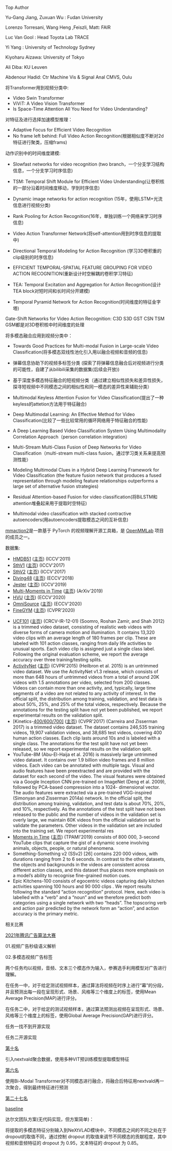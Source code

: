 Top Author

Yu-Gang Jiang, Zuxuan Wu : Fudan University

Lorenzo Torresani, Wang Heng ,Feiszli, Matt: FAIR

Luc Van Gool :  Head Toyota Lab TRACE

Yi Yang : University of Technology Sydney

Kiyoharu Aizawa: University of Tokyo

Ali Diba: KU Leuven

Abdenour Hadid: Ctr Machine Vis & Signal Anal CMVS, Oulu

将Transformer用到视频分类中:

* Video Swin Transformer
* ViViT: A Video Vision Transformer
* Is Space-Time Attention All You Need for Video Understanding?

对特征及进行选择加速模型推理：

* Adaptive Focus for Efficient Video Recognition
* No frame left behind: Full Video Action Recognition(根据相似度不断对2d特征进行聚类，压缩frams)

动作识别中的时间维度建模:

* Slowfast networks for video recognition  (two branch，一个分支学习结构信息，一个分支学习时序信息)
* TSM: Temporal Shift Module for Efficient Video Understanding(让卷积核的一部分沿着时间维度移动，学到时序信息)
* Dynamic image networks for action recognition (15年，使用LSTM+光流信息进行视频分类)
* Rank Pooling for Action Recognition(16年，单独训练一个网络来学习时序信息)

* Video Action Transformer Network(将self-attention用到时序信息的提取中)
* Directional Temporal Modeling for Action Recognition  (学习3D卷积重的clip级别的时序信息)
* EFFICIENT TEMPORAL-SPATIAL FEATURE GROUPING FOR VIDEO ACTION RECOGNITION(重新设计时空解耦的卷积学习特征)
* TEA: Temporal Excitation and Aggregation for Action Recognition(设计TEA block对短时间和长时间分开建模)
* Temporal Pyramid Network for Action Recognition(时间维度的特征金字塔)

Gate-Shift Networks for Video Action Recognition: C3D S3D GST CSN TSM GSM都是对3D卷积核中时间维度的处理

将多模态融合应用到视频分类中：

* Towards Good Practices for Multi-modal Fusion in Large-scale Video Classification(将多模态双线性池化引入用以融合视频和音频的信息)

* 弹幕信息协助下的视频多标签分类  (探索了将弹幕信息融合后对视频进行分类的可能性，自建了从bilibili采集的数据集(后续会开放))

* 基于深度多模态特征融合的短视频分类（通过建立相似性损失和差异性损失，探寻短视频中不同模态之间的相似性和同一模态的差异性来辅助分类）

* Multimodal Keyless Attention Fusion for Video Classification(提出了一种keyless的attetion方法用于特征融合)
* Deep Multimodal Learning: An Effective Method for Video Classification(比较了一些比较常用的循环网络用于特征融合的性能)
* A Deep Learning Based Video Classification System Using Multimodality Correlation Approach（person correlation integration）
* Multi-Stream Multi-Class Fusion of Deep Networks for Video Classification（multi-stream multi-class fusion，通过学习类关系来提高预测性能）
* Modeling Multimodal Clues in a Hybrid Deep Learning Framework for Video Classification (the feature fusion network that produces a fused representation through modeling feature relationships outperforms a large set of alternative fusion strategies)
* Residual Attention-based Fusion for video classification(将BiLSTM和attention堆叠起来用于提取时空特征)

* Multimodal video classification with stacked contractive autoencoders(用autoencoders提取模态之间的互补信息)

[mmaction2](https://github.com/open-mmlab/mmaction2/blob/master/README_zh-CN.md)是一款基于 PyTorch 的视频理解开源工具箱，是 [OpenMMLab](http://openmmlab.org/) 项目的成员之一。

数据集:

* [HMDB51](https://github.com/open-mmlab/mmaction2/blob/master/tools/data/hmdb51/README_zh-CN.md) ([主页](https://serre-lab.clps.brown.edu/resource/hmdb-a-large-human-motion-database/)) (ICCV'2011)
* [SthV1](https://github.com/open-mmlab/mmaction2/blob/master/tools/data/sthv1/README_zh-CN.md) ([主页](https://20bn.com/datasets/something-something/v1/)) (ICCV'2017)
* [SthV2](https://github.com/open-mmlab/mmaction2/blob/master/tools/data/sthv2/README_zh-CN.md) ([主页](https://20bn.com/datasets/something-something/)) (ICCV'2017)
* [Diving48](https://github.com/open-mmlab/mmaction2/blob/master/tools/data/diving48/README_zh-CN.md) ([主页](http://www.svcl.ucsd.edu/projects/resound/dataset.html)) (ECCV'2018)
* [Jester](https://github.com/open-mmlab/mmaction2/blob/master/tools/data/jester/README_zh-CN.md) ([主页](https://20bn.com/datasets/jester/v1)) (ICCV'2019)
* [Multi-Moments in Time](https://github.com/open-mmlab/mmaction2/blob/master/tools/data/mmit/README_zh-CN.md) ([主页](http://moments.csail.mit.edu/challenge_iccv_2019.html)) (ArXiv'2019)
* [ HVU](https://github.com/open-mmlab/mmaction2/blob/master/tools/data/hvu/README_zh-CN.md) ([主页](https://github.com/holistic-video-understanding/HVU-Dataset)) (ECCV'2020)
* [ OmniSource](https://github.com/open-mmlab/mmaction2/blob/master/tools/data/omnisource/README_zh-CN.md) ([主页](https://kennymckormick.github.io/omnisource/)) (ECCV'2020)
* [FineGYM](https://github.com/open-mmlab/mmaction2/blob/master/tools/data/gym/README_zh-CN.md) ([主页](https://sdolivia.github.io/FineGym/)) (CVPR'2020)

- [ UCF101](https://github.com/open-mmlab/mmaction2/blob/master/tools/data/ucf101/README_zh-CN.md) ([主页](https://www.crcv.ucf.edu/research/data-sets/ucf101/)) (CRCV-IR-12-01) (Soomro, Roshan Zamir, and Shah 2012) is a trimmed video dataset, consisting of realistic web videos with diverse forms of camera motion and illumination. It contains 13,320 video clips with an average length of 180 frames per clip. These are labeled with 101 action classes, ranging from daily life activities to unusual sports. Each video clip is assigned just a single class label. Following the original evaluation scheme, we report the average accuracy over three training/testing splits.
- [ ActivityNet](https://github.com/open-mmlab/mmaction2/blob/master/tools/data/activitynet/README_zh-CN.md) ([主页](http://activity-net.org/)) (CVPR'2015) (Heilbron et al. 2015) is an untrimmed video dataset. We use the ActivityNet v1.3 release, which consists of more than 648 hours of untrimmed videos from a total of around 20K videos with 1.5 annotations per video, selected from 200 classes. Videos can contain more than one activity, and, typically, large time segments of a video are not related to any activity of interest. In the official split, the distribution among training, validation, and test data is about 50%, 25%, and 25% of the total videos, respectively. Because the annotations for the testing split have not yet been published, we report experimental results on the validation split.
- [Kinetics-[400/600/700\]](https://github.com/open-mmlab/mmaction2/blob/master/tools/data/kinetics/README_zh-CN.md) ([主页](https://deepmind.com/research/open-source/kinetics/)) (CVPR'2017) (Carreira and Zisserman 2017) is a trimmed video dataset. The dataset contains 246,535 training videos, 19,907 validation videos, and 38,685 test videos, covering 400 human action classes. Each clip lasts around 10s and is labeled with a single class. The annotations for the test split have not yet been released, so we report experimental results on the validation split.
- YouTube-8M (Abu-El-Haija et al. 2016) is massively large untrimmed video dataset. It contains over 1.9 billion video frames and 8 million videos. Each video can be annotated with multiple tags. Visual and audio features have been preextracted and are provided with the dataset for each second of the video. The visual features were obtained via a Google Inception CNN pre-trained on ImageNet (Deng et al. 2009), followed by PCA-based compression into a 1024- dimensional vector. The audio features were extracted via a pre-trained VGG-inspired (Simonyan and Zisserman 2014a) network. In the official split, the distribution among training, validation, and test data is about 70%, 20%, and 10%, respectively. As the annotations of the test split have not been released to the public and the number of videos in the validation set is overly large, we maintain 60K videos from the official validation set to validate the parameters. Other videos in the validation set are included into the training set. We report experimental res
- [Moments in Time](https://github.com/open-mmlab/mmaction2/blob/master/tools/data/mit/README_zh-CN.md) ([主页](http://moments.csail.mit.edu/)) (TPAMI'2019) consists of 800 000, 3-second YouTube clips that capture the gist of a dynamic scene involving animals, objects, people, or natural phenomena.
- Something-Something v2 (SSv2) [26] contains 220 000 videos, with durations ranging from 2 to 6 seconds. In contrast to the other datasets, the objects and backgrounds in the videos are consistent across different action classes, and this dataset thus places more emphasis on a model’s ability to recognise fine-grained motion cues.
- Epic Kitchens-100 consists of egocentric videos capturing daily kitchen activities spanning 100 hours and 90 000 clips . We report results following the standard “action recognition” protocol. Here, each video is labelled with a “verb” and a “noun” and we therefore predict both categories using a single network with two “heads”. The topscoring verb and action pair predicted by the network form an “action”, and action accuracy is the primary metric.

相关比赛

[2021年腾讯广告算法大赛](https://algo.qq.com/)

01.视频广告秒级语义解析

02.多模态视频广告标签

两个任务均以视频，音频、文本三个模态作为输入，参赛选手利用模型对广告进行理解。

在任务一中，对于给定测试视频样本，通过算法将视频在时序上进行“幕”的分段，并且预测出每一段在呈现形式、场景、风格等三个维度上的标签，使用Mean Average Precision(MAP)进行评分。

在任务二中，对于给定的测试视频样本，通过算法预测出视频在呈现形式、场景、风格等三个维度上的标签，使用Global Average Precision(GAP)进行评分。

任务一找不到开源实现

任务二开源实现

[第十名](https://github.com/beibuwandeluori/taac2021-tagging-azx)

引入nextvald聚合数据，使用多种VIT预训练模型提取模型特征

[第六名](https://github.com/chenjiashuo123/TAAC-2021-Task2-Rank6)

使用Bi-Modal Transformer对不同模态进行融合，将融合后特征用nextvald再一次聚合，得到最终特征进行预测

[第二十七名](https://github.com/XIUXIUXIUBIUA/TAAC-2021)

[baseline](https://github.com/LJoson/TAAC_2021_baseline)

达尔文团队方案(无代码实现，但方案简单)：

将提取的多模态特征分别输入到NeXtVLAD模块中，不同模态之间的不同之处在于dropout的取值不同，通过控制 dropout 的取值来调节不同模态的贡献程度，其中视频和音频特征的 dropout 为 0.95，文本特征的 dropout 为 0.85。  

